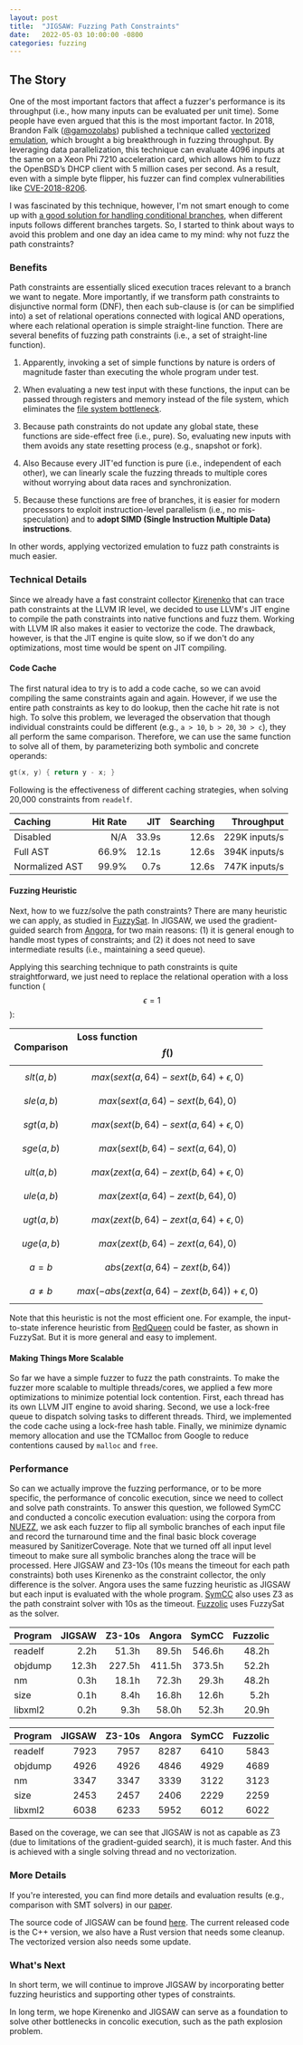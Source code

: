```yaml
---
layout: post
title:  "JIGSAW: Fuzzing Path Constraints"
date:   2022-05-03 10:00:00 -0800
categories: fuzzing
---
```


## The Story

One of the most important factors that affect a fuzzer's performance is its throughput
(i.e., how many inputs can be evaluated per unit time).
Some people have even argued that this is the most important factor.
In 2018, Brandon Falk ([@gamozolabs](https://twitter.com/gamozolabs)) published a technique called
[vectorized emulation](https://gamozolabs.github.io/fuzzing/2018/10/14/vectorized_emulation.html), which brought a big breakthrough in fuzzing throughput.
By leveraging data parallelization, this technique can evaluate 4096 inputs
at the same on a Xeon Phi 7210 acceleration card, which allows him to fuzz
the OpenBSD’s DHCP client with 5 million cases per second.
As a result, even with a simple byte flipper, his fuzzer can find complex
vulnerabilities like [CVE-2018-8206](https://portal.msrc.microsoft.com/en-US/security-guidance/advisory/CVE-2018-8206).

I was fascinated by this technique, however, I'm not smart enough to come up
with [a good solution for handling conditional branches](https://gamozolabs.github.io/fuzzing/2019/10/07/vectorized_emulation_condbranch.html),
when different inputs follows different branches targets.
So, I started to think about ways to avoid this problem and one day an idea
came to my mind: why not fuzz the path constraints?

### Benefits

Path constraints are essentially sliced execution traces relevant to a branch
we want to negate.
More importantly, if we transform path constraints to disjunctive normal form (DNF),
then each sub-clause is (or can be simplified into) a set of relational operations
connected with logical AND operations, where each relational operation is
simple straight-line function.
There are several benefits of fuzzing path constraints (i.e., a set of straight-line function).

1. Apparently, invoking a set of simple functions by nature is orders of magnitude faster than
   executing the whole program under test.

2. When evaluating a new test input with these functions, the input can be passed
   through registers and memory instead of the file system,
   which eliminates the [file system bottleneck](https://dl.acm.org/doi/pdf/10.1145/3133956.3134046).

3. Because path constraints do not update any global state, these functions are side-effect free (i.e., pure).
   So, evaluating new inputs with them avoids any state resetting process (e.g., snapshot or fork).

4. Also Because every JIT'ed function is pure (i.e., independent of each other),
   we can linearly scale the fuzzing threads to multiple cores without worrying about data races and synchronization.

5. Because these functions are free of branches, it is easier for modern processors to exploit
   instruction-level parallelism (i.e., no mis-speculation) and
   to **adopt SIMD (Single Instruction Multiple Data) instructions**.

In other words, applying vectorized emulation to fuzz path constraints is much easier.

### Technical Details

Since we already have a fast constraint collector [Kirenenko](https://chengyusong.github.io/fuzzing/2020/11/18/kirenenko.html)
that can trace path constraints at the LLVM IR level,
we decided to use LLVM's JIT engine to compile the path constraints into native functions
and fuzz them.
Working with LLVM IR also makes it easier to vectorize the code.
The drawback, however, is that the JIT engine is quite slow,
so if we don't do any optimizations, most time would be spent on JIT compiling.

#### Code Cache

The first natural idea to try is to add a code cache, so we can avoid compiling
the same constraints again and again.
However, if we use the entire path constraints as key to do lookup,
then the cache hit rate is not high.
To solve this problem, we leveraged the observation that though individual
constraints could be different (e.g., `a > 10`, `b > 20`, `30 > c`),
they all perform the same comparison.
Therefore, we can use the same function to solve all of them,
by parameterizing both symbolic and concrete operands:

```c
gt(x, y) { return y - x; }
``` 

Following is the effectiveness of different caching strategies,
when solving 20,000 constraints from `readelf`.

Caching       | Hit Rate |  JIT | Searching | Throughput
:-------------| -------: | ----:| ---------:| ------------:
Disabled      |      N/A | 33.9s|     12.6s | 229K inputs/s
Full AST      |    66.9% | 12.1s|     12.6s | 394K inputs/s
Normalized AST|    99.9% |  0.7s|     12.6s | 747K inputs/s


#### Fuzzing Heuristic

Next, how to we fuzz/solve the path constraints?
There are many heuristic we can apply, as studied in [FuzzySat](https://arxiv.org/abs/2102.06580).
In JIGSAW, we used the gradient-guided search from [Angora](https://www.cs.ucdavis.edu/~hchen/paper/chen2018angora.pdf),
for two main reasons:
(1) it is general enough to handle most types of constraints; and
(2) it does not need to save intermediate results (i.e., maintaining a seed queue).

Applying this searching technique to path constraints is quite straightforward,
we just need to replace the relational operation with a loss function
($$\epsilon = 1$$):

Comparison    | Loss function $$f()$$
:-------------|:---------------------------------------------------
$$slt(a, b)$$ | $$max(sext(a,64) - sext(b,64) + \epsilon, 0)$$
$$sle(a, b)$$ | $$max(sext(a,64) - sext(b,64), 0)$$
$$sgt(a, b)$$ | $$max(sext(b,64) - sext(a,64) + \epsilon, 0)$$
$$sge(a, b)$$ | $$max(sext(b,64) - sext(a,64), 0)$$
$$ult(a, b)$$ | $$max(zext(a,64) - zext(b,64) + \epsilon, 0)$$
$$ule(a, b)$$ | $$max(zext(a,64) - zext(b,64), 0)$$
$$ugt(a, b)$$ | $$max(zext(b,64) - zext(a,64) + \epsilon, 0)$$
$$uge(a, b)$$ | $$max(zext(b,64) - zext(a,64), 0)$$
$$a = b$$     | $$abs(zext(a,64) - zext(b,64))$$
$$a \neq b$$  | $$max(-abs(zext(a,64) - zext(b,64)) + \epsilon, 0)$$

Note that this heuristic is not the most efficient one.
For example, the input-to-state inference heuristic from [RedQueen](https://www.ndss-symposium.org/wp-content/uploads/2019/02/ndss2019_04A-2_Aschermann_paper.pdf)
could be faster, as shown in FuzzySat.
But it is more general and easy to implement.

#### Making Things More Scalable

So far we have a simple fuzzer to fuzz the path constraints.
To make the fuzzer more scalable to multiple threads/cores,
we applied a few more optimizations to minimize potential lock contention.
First, each thread has its own LLVM JIT engine to avoid sharing.
Second, we use a lock-free queue to dispatch solving tasks to different threads.
Third, we implemented the code cache using a lock-free hash table.
Finally, we minimize dynamic memory allocation and use the TCMalloc
from Google to reduce contentions caused by `malloc` and `free`.

### Performance

So can we actually improve the fuzzing performance, or to be more specific,
the performance of concolic execution, since we need to collect and solve
path constraints. To answer this question, we followed SymCC and conducted
a concolic execution evaluation: using the corpora from [NUEZZ](https://github.com/Dongdongshe/neuzz),
we ask each fuzzer to flip all symbolic branches of each input file and
record the turnaround time and the final basic block coverage measured by SanitizerCoverage.
Note that we turned off all input level timeout to make sure all symbolic
branches along the trace will be processed.
Here JIGSAW and Z3-10s (10s means the timeout for each path constraints)
both uses Kirenenko as the constraint collector, the only difference is the solver.
Angora uses the same fuzzing heuristic as JIGSAW but each input is evaluated
with the whole program.
[SymCC](https://github.com/eurecom-s3/symcc) also uses Z3 as the path constraint solver with 10s as the timeout.
[Fuzzolic](https://season-lab.github.io/fuzzolic/) uses FuzzySat as the solver.

Program | JIGSAW  | Z3-10s | Angora | SymCC  | Fuzzolic 
:-------| ------: | ------:| ------:| ------:| -------:
readelf |    2.2h |  51.3h |  89.5h | 546.6h |   48.2h
objdump |   12.3h | 227.5h | 411.5h | 373.5h |   52.2h
nm      |    0.3h |  18.1h |  72.3h |  29.3h |   48.2h
size    |    0.1h |   8.4h |  16.8h |  12.6h |    5.2h
libxml2 |    0.2h |   9.3h |  58.0h |  52.3h |   20.9h


Program | JIGSAW  | Z3-10s | Angora | SymCC  | Fuzzolic
:-------| ------: | ------:| ------:| ------:| -------:
readelf |    7923 |   7957 |   8287 |   6410 |    5843
objdump |    4926 |   4926 |   4846 |   4929 |    4689
nm      |    3347 |   3347 |   3339 |   3122 |    3123
size    |    2453 |   2457 |   2406 |   2229 |    2259
libxml2 |    6038 |   6233 |   5952 |   6012 |    6022

Based on the coverage, we can see that JIGSAW is not as capable as Z3
(due to limitations of the gradient-guided search), it is much faster.
And this is achieved with a single solving thread and no vectorization.

### More Details

If you're interested, you can find more details and evaluation results
(e.g., comparison with SMT solvers) in our [paper](https://www.cs.ucr.edu/~csong/oakland22-jigsaw.pdf).

The source code of JIGSAW can be found [here](https://github.com/R-Fuzz/jigsaw).
The current released code is the C++ version, we also have a Rust version
that needs some cleanup.
The vectorized version also needs some update.

### What's Next

In short term, we will continue to improve JIGSAW by incorporating better
fuzzing heuristics and supporting other types of constraints.

In long term, we hope Kirenenko and JIGSAW can serve as a foundation to solve
other bottlenecks in concolic execution, such as the path explosion problem.
